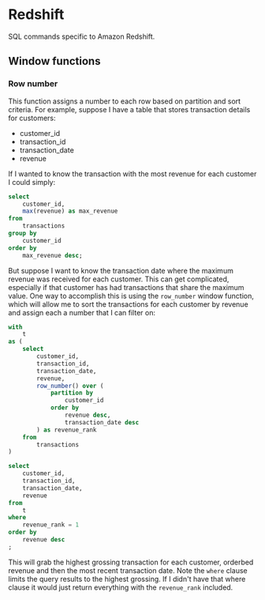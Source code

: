 # Redshift

SQL commands specific to Amazon Redshift.

## Window functions

### Row number

This function assigns a number to each row based on partition and sort criteria. For example, suppose I have a table that stores transaction details for customers:

* customer_id
* transaction_id
* transaction_date
* revenue

If I wanted to know the transaction with the most revenue for each customer I could simply:

``` sql
select
    customer_id, 
    max(revenue) as max_revenue
from
    transactions
group by
    customer_id
order by
    max_revenue desc;
```

But suppose I want to know the transaction date where the maximum revenue was received for each customer. This can get complicated, especially if that customer has had transactions that share the maximum value. One way to accomplish this is using the `row_number` window function, which will allow me to sort the transactions for each customer by revenue and assign each a number that I can filter on:

``` sql
with
    t
as (
    select
        customer_id, 
        transaction_id, 
        transaction_date, 
        revenue, 
        row_number() over (
            partition by 
                customer_id
            order by
                revenue desc,
                transaction_date desc
        ) as revenue_rank
    from
        transactions
)

select
    customer_id, 
    transaction_id, 
    transaction_date, 
    revenue
from
    t
where
    revenue_rank = 1
order by
    revenue desc
;
```

This will grab the highest grossing transaction for each customer, orderbed revenue and then the most recent transaction date. Note the `where` clause limits the query results to the highest grossing. If I didn't have that where clause it would just return everything with the `revenue_rank` included.
